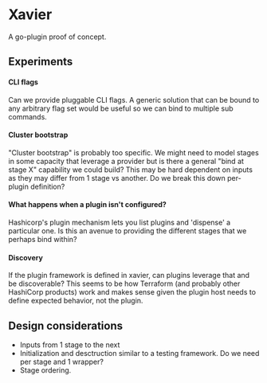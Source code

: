 # Xavier

A go-plugin proof of concept.

## Experiments

#### CLI flags

Can we provide pluggable CLI flags. A generic solution that can be bound to any arbitrary flag set would be useful so we can bind to multiple sub commands.

#### Cluster bootstrap

"Cluster bootstrap" is probably too specific. We might need to model stages in some capacity that leverage a provider but is there a general "bind at stage X" capability we could build? This may be hard dependent on inputs as they may differ from 1 stage vs another. Do we break this down per-plugin definition?

#### What happens when a plugin isn't configured?

Hashicorp's plugin mechanism lets you list plugins and 'dispense' a particular one. Is this an avenue to providing the different stages that we perhaps bind within?

#### Discovery

If the plugin framework is defined in xavier, can plugins leverage that and be discoverable? This seems to be how Terraform (and probably other HashiCorp products) work and makes sense given the plugin host needs to define expected behavior, not the plugin.

## Design considerations

- Inputs from 1 stage to the next
- Initialization and desctruction similar to a testing framework. Do we need per stage and 1 wrapper?
- Stage ordering. 